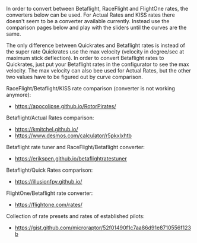 In order to convert between Betaflight, RaceFlight and FlightOne rates, the converters below can be used. For Actual Rates and KISS rates there doesn't seem to be a converter available currently. Instead use the comparison pages below and play with the sliders until the curves are the same.

The only difference between Quickrates and Betaflight rates is instead of the super rate Quickrates use the max velocity (velocity in degree/sec at maximum stick deflection). In order to convert Betaflight rates to Quickrates, just put your Betaflight rates in the configurator to see the max velocity. The max velocity can also bee used for Actual Rates, but the other two values have to be figured out by curve comparison.

RaceFlight/Betaflight/KISS rate comparison (converter is not working anymore):

- https://apocolipse.github.io/RotorPirates/

Betaflight/Actual Rates comparison:

- https://kmitchel.github.io/
- https://www.desmos.com/calculator/r5pkxlxhtb

Betaflight rate tuner and RaceFlight/Betaflight converter:

- https://erikspen.github.io/betaflightratestuner

Betaflight/Quick Rates comparison:

- https://illusionfpv.github.io/

FlightOne/Betaflight rate converter:

- https://flightone.com/rates/

Collection of rate presets and rates of established pilots:

- https://gist.github.com/microraptor/52f01490f1c7aa86d91e8710556f123b
